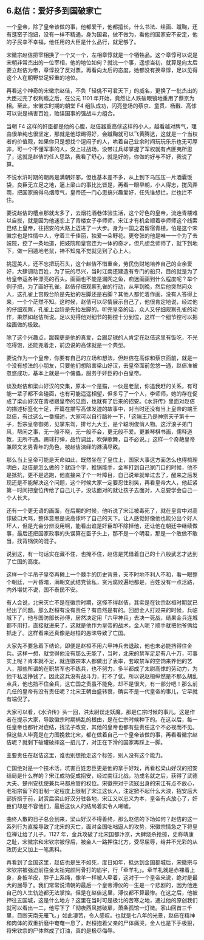 ## 6.赵佶：爱好多到国破家亡
一个皇帝，除了皇帝该做的事，他都爱干，他都擅长，什么书法、绘画、蹴鞠，还有逛窑子泡妞，没有一样不精通，身为国君，做不做为，看他的国家安不安定，他的子民幸不幸福，他任用的大臣是什么品行，就足够了。


宋徽宗赵佶把宰相换了一个又一个，左相章惇就是一个牺牲品。这个章惇可以说是宋朝非常杰出的一位宰相，他的地位如何？就说一个事，遥想当初，就算是向太后要立赵佶为帝，章惇投了反对票，再看向太后的态度，她都没有换章惇，足以见得这个人在朝野举足轻重的地位。


再看这个神奇的宋徽宗赵佶，不负「轻佻不可君天下」的威名，更换了一批杰出的大臣过完了权利瘾之后，在公元 1101 年开始，竟然让人跌破眼镜地重用了蔡京为相。至此，宋徽宗时期的朝堂 F4 组队成功，闪亮登场的蔡京、童贯、杨戬、高俅可以说是祸害百姓，贻误国事的强战斗力组合。


当朝 F4 这样的奸臣都是他的心腹，赵佶器重高俅这样的小人，越看越对脾气，理由很单纯也很坚定，那就是他球踢得好，会蹴鞠就可以飞黄腾达，这就是一个当权者的价值观，如果你只是想找个逗闷子的人，哄着自己业余时间玩玩乐乐也无可厚非，可一个不懂军事的人，没上过战场，没带过兵却掌握了军权就有点匪夷所思了，这就是赵佶的任人思路，我看了舒心，就是好的，你做的好与不好，我说了算。


不说水浒时期的朝局是满朝奸邪，但也基本差不多，从上到下乌压压一片酒囊饭袋，良臣无立足之地，逼上梁山的事比比皆是，再看一眼早朝，小人得志，搅风弄雨，把国家搞得乌烟瘴气，皇帝还一门心思搞兴趣爱好，任凭谁想拦，拦也拦不住。


要说赵佶的槽点那就太多了，去烟花酒巷体验生活，这个好色的皇帝，流连青楼难以自拔，就是因为他迷恋上了青楼女子李师师，宋江才有机会顺着李师师这个线索巴结上皇帝，往招安的大路上迈进了一大步。身为一国之君留宿青楼，怕是这个宋徽宗也是性情中人，守着三千佳丽，独爱一朵野花。更夸张的他是唯一一个为了去妓院，挖了一条地道，把妓院和皇宫连为一体的奇才，但凡想念师师了，就下到地下，做一回遁地老鼠，神不知鬼不觉就见到了心上人。


挑逗美人，还不忘把玩石头，这个赵佶不惜重金，劳民伤财地培养自己的业余爱好，大肆调动百姓，为了玩的尽兴，当时江南还建造有专门的船只，目的就是为了给皇帝运各种漂亮的石头。画画也不能是漏网之鱼，痴迷画画到什么程度呢？举个例子把，为了画好孔雀。赵佶仔细观察孔雀的行动，从早到晚，然后他突然问众人，这孔雀上宫殿台阶是先抬的左脚还是右脚？其他人都忙着作画，没有人答得上来，一个个茫然不知。这时候，赵佶可以尽情展示自己了，他很肯定地说，经过他的仔细观察，孔雀上台阶是先抬左脚的。听完皇帝的话，众人又仔细观察孔雀的动作，果然如赵佶所说。足以见得他对细节的把控十分到位，这样一个细节控可以把绘画做的极致。


除了这个兴趣点，蹴鞠更是他的真爱，会踢足球的人肯定在赵佶这里有饭吃，不光吃得饱，还能兜着走，前边说的高俅就是一个典型。


要说作为一个皇帝，你要有自己的立场和想法，但赵佶在高俅和蔡京面前，就是一个没有想法的小朋友，只要他们想陷害梁山好汉，去皇帝面前忽悠一通，赵佶准被忽悠成功，基本上就是一个傀儡，服务于奸臣的小白皇帝。


谈及赵佶和梁山好汉的交集，原本一个是猫，一伙是老鼠，你追我赶的关系，有可能一辈子都不会碰面，也有可能遥遥相望，但多亏了一个人，李师师，她的存在促成了梁山好汉在青楼跟皇帝的见面，也就有了后来的招安。《水浒传》里面对赵佶的描述标签化十足，开篇在描写高俅发迹的故事中，对当时还没有当上皇帝的端王赵佶，有过这么一番描述，大家可以自行脑补一下，「这端王乃是神宗天子第十一子，哲宗皇帝御弟，见掌东驾，排号九大王，是个聪明俊俏人物。这浮浪子弟门风，帮闲之事，无一般不晓，无一般不会，更无般不爱。更兼琴棋书画，儒释道教，无所不通。踢球打弹，品竹调丝，吹弹歌舞，自不必说。」这样一个奇葩皇帝兼顾文艺男青年的角色，被赵佶演绎的淋漓尽致。


那么当上皇帝可能是天命如此，既然坐在了皇位上，国家大事这方面怎么也得梳理明白，赵佶是怎么做的？就四个字，推锅能手，金军打到自己家门口的时候，他不是抵抗，更不是逃跑，他直接来了个一叶障目，自己说晕就晕过去了，醒来之后发现还是不能解决这个问题，这个时候大家一定要忍住别笑，再看皇帝大人，他赶紧第一时间把皇位传给了自己儿子，没法面对的就让孩子去面对，人总要学会自己一个人长大。


还有一个更无语的画面，在后期的时候，他听说了宋江被毒死了，就在皇宫中对高俅破口大骂，整体意思是说高俅坏了自己的天下。让人感觉好像他也能分出个好人坏人，但是光会分辨没用啊，能看出谁是奸臣却不除掉他，还让他在朝廷中继续做事，最后还把国家政事的失误算在臣子头上，那不是一个明君，那是一个敢做不敢当，找背锅侠的混子。


说到这，有一句话实在藏不住，也掩不住，赵佶是凭借着自己的十八般武艺才达到了亡国的高度。


这样一个半吊子皇帝再摊上一个棘手的历史背景，天不时地不利人不和，看一眼整个朝廷，一片昏暗，满朝文武结党营私，贪污腐败遍地都是，百姓没有一点活路，内外堪忧不说，国不泰民不安。


有人会说，北宋灭亡不是在徽宗时期，这怪不得赵佶，其实是在钦宗赵桓时期就已经出了问题。那么赵桓有没有责任？有自然是有的。回想金人打过来的时候，兵临城下了，他与国防部长孙傅，居然决定用「六甲神兵」去决一死战，结果金兵连城都不用打，直接就进来了，这就是他作为皇帝的战术，金人呢？顺手就把他爷俩给抓走了。这样看来还真像是赵桓的愚昧导致了亡国。  

大家先不要急着下结论，即便是赵桓不用六甲神兵去退敌，他也未必能挡得住金兵。这样一想，就觉得他没有那么无能了，当时，北宋的禁军足足有八十万，可事实上呢？肯本就不足，就连徽宗本人都做出了表率，套取禁军的空饷来养他的艺人，那些所谓的在职禁军也不练兵，也不努力，多半都成了太尉高俅的劳动力，为他干私活挣钱了。因此这兵没有战斗力，打不了仗。所以说赵桓纵然是不那么胡乱点兵，他也挡不住金兵，这亡国之责虽不能免，却不是很大，有一部分吧！那么前几任的皇帝有没有责任呢？北宋王朝由盛转衰，确实不是一代皇帝的事儿，它早就有端倪了。


大家可以看，《水浒传》头一回，洪太尉误走妖魔，那是仁宗时候的事儿。这是作者在提示大家，导致徽宗时期祸乱的根由，是在仁宗时候种下的。在这以后，每一任皇帝也都针对症结，找法子改变，其他的皇帝也都有些责任这个不必视而不见。但这些人毕竟是在力图挽救北宋，都在做着自己一个皇帝该做的事，再看看徽宗赵佶呢？就剩下破罐破摔这一招儿了，对正在下滑的国家再踩上一脚。  

主要责任在赵佶这里，谁也别想抢走这个标签，别人没有这个能力。


亡国绝对是一个技术活，坑害百姓忠臣更是他的拿手好戏，再看松梁山好汉的招安结局是什么样的？宋江成功促成招安，经过南征北战，功成名就之后，获得了武德大夫、楚州安抚使兼兵马都总管的权位。宋徽宗对于流寇出身的宋江有点不放心，老祖宗留下的旧制一定程度上限制了宋江这伙人，注定掀不起什么大浪，招安后大部折损于前，封赏后梁山好汉分驻各地，宋江又以忠义为本，皇帝有点放心了，奸臣们却是不容他们，最后这伙人的结局着实令人唏嘘。


曲终人散的日子总会到来，梁山好汉不得善终，那么赵佶的下场如何？赵佶的这一系列行为直接导致了北宋的灭亡，面对金国咄咄逼人的攻势，宋徽宗情急之下将皇位禅让给了儿子。1127 年，金兵攻破了北宋国都汴京，大肆烧杀抢掠，史称靖康之耻，宋徽宗和宋钦宗被俘后，被金人一路押往北方，受尽屈辱，给并不光彩的从政历史又加上一笔黑料。


再看到了金国这里，赵佶也是生不如死，度日如年，抵达到金国都城后，宋徽宗与宋钦宗被强迫前往金太祖完颜阿骨打的庙宇，行「牵羊礼」。牵羊礼就是赤裸着上身，身披羊皮，脖子上系绳，像羊一样被人牵着，这对于一个皇帝来说，绝对是最大的屈辱了。我们常常说清朝的最后一个皇帝溥仪的一生是一个悲剧的，因为他连自己的人生轨迹都无法掌控。但是在赵佶这里，溥仪都不算最惨。在这之后，他被押往五国城，这是什么地方？这里在当时可是极北的苦寒之地，通过他的原创我们就可以看出一二，他写下了「彻夜西风撼破扉，萧条孤馆一灯微。家山回首三千里，目断天南无雁飞。」如此凄苦，令人感叹。也就是七八年的光景，赵佶在精神和肉体的双重折磨中奄奄一息了，赵桓抱着父亲的尸体痛哭，金人也是下手极狠，将宋钦宗的尸体熬成了灯油，真的是极尽侮辱。

